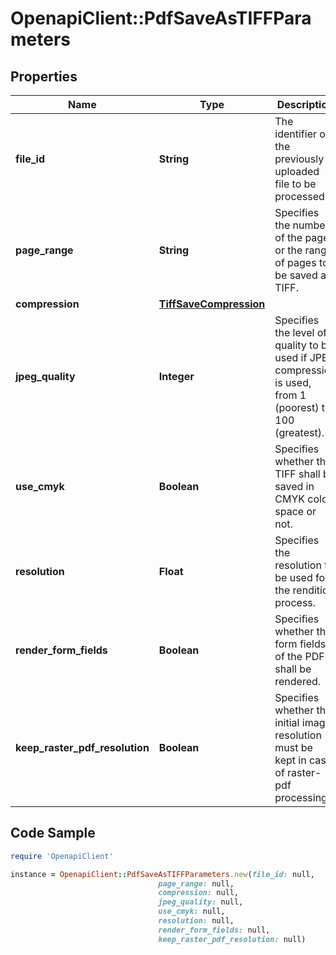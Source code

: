 # OpenapiClient::PdfSaveAsTIFFParameters

## Properties

Name | Type | Description | Notes
------------ | ------------- | ------------- | -------------
**file_id** | **String** | The identifier of the previously uploaded file to be processed. | 
**page_range** | **String** | Specifies the number of the page, or the range of pages to be saved as TIFF. | [optional] [default to &#39;*&#39;]
**compression** | [**TiffSaveCompression**](TiffSaveCompression.md) |  | [optional] 
**jpeg_quality** | **Integer** | Specifies the level of quality to be used if JPEG compression is used, from 1 (poorest) to 100 (greatest). | [optional] [default to 75]
**use_cmyk** | **Boolean** | Specifies whether the TIFF shall be saved in CMYK color space or not. | [optional] [default to false]
**resolution** | **Float** | Specifies the resolution to be used for the rendition process. | [optional] [default to 200]
**render_form_fields** | **Boolean** | Specifies whether the form fields of the PDF shall be rendered. | [optional] [default to false]
**keep_raster_pdf_resolution** | **Boolean** | Specifies whether the initial image resolution must be kept in case of raster-pdf processing. | [optional] [default to true]

## Code Sample

```ruby
require 'OpenapiClient'

instance = OpenapiClient::PdfSaveAsTIFFParameters.new(file_id: null,
                                 page_range: null,
                                 compression: null,
                                 jpeg_quality: null,
                                 use_cmyk: null,
                                 resolution: null,
                                 render_form_fields: null,
                                 keep_raster_pdf_resolution: null)
```


